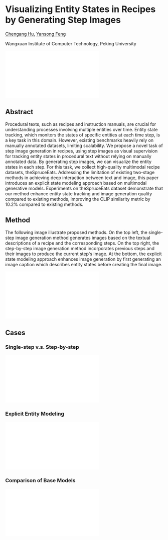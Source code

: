 # Visualizing Entity States in Recipes by Generating Step Images

[Chengang Hu](https://aclanthology.org/people/c/chengang-hu/), [Yansong Feng](https://sites.google.com/site/ysfeng/home)

Wangxuan Institute of Computer Technology, Peking University

![](imgs/example.pdf)

## Abstract

Procedural texts, such as recipes and instruction manuals, are crucial for understanding processes involving multiple entities over time. Entity state tracking, which monitors the states of specific entities at each time step, is a key task in this domain. However, existing benchmarks heavily rely on manually annotated datasets, limiting scalability. We propose a novel task of step image generation in recipes, using step images as visual supervision for tracking entity states in procedural text without relying on manually annotated data. By generating step images, we can visualize the entity states in each step. For this task, we collect high-quality multimodal recipe datasets, theSpruceEats. Addressing the limitation of existing two-stage methods in achieving deep interaction between text and image, this paper introduces an explicit state modeling approach based on multimodal generative models. Experiments on theSpruceEats dataset demonstrate that our method enhance entity state tracking and image generation quality compared to existing methods, improving the CLIP similarity metric by 10.2% compared to existing methods.

## Method

The following image illustrate proposed methods. On the top left, the single-step image generation method generates images based on the textual descriptions of a recipe and the corresponding steps. On the top right, the step-by-step image generation method incorporates previous steps and their images to produce the current step's image. At the bottom, the explicit state modeling approach enhances image generation by first generating an image caption which describes entity states before creating the final image.

![](imgs/method.pdf)

## Cases

### Single-step v.s. Step-by-step

![](imgs/quality1.pdf)

### Explicit Entity Modeling

![](imgs/quality.pdf)

### Comparison of Base Models

![](imgs/quality2.pdf)
